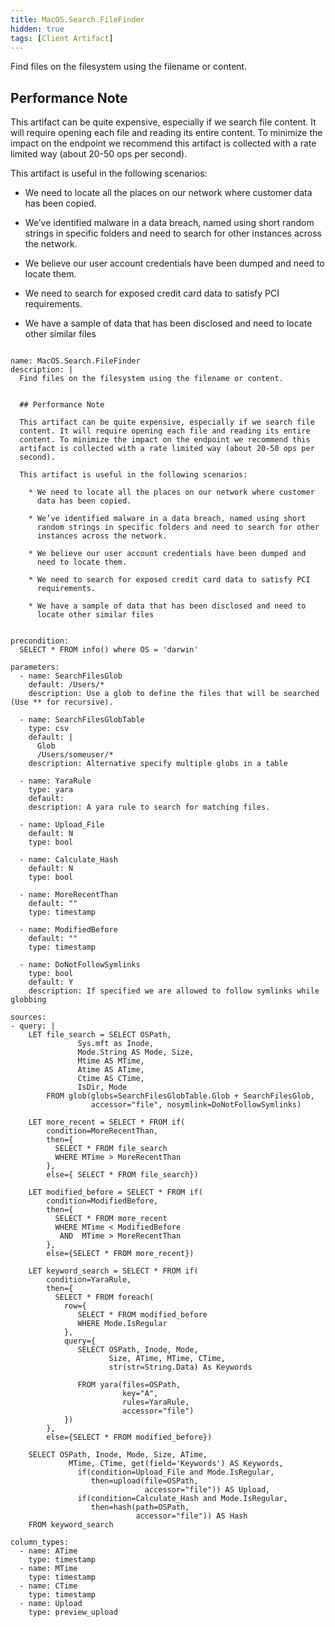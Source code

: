 ```yaml
---
title: MacOS.Search.FileFinder
hidden: true
tags: [Client Artifact]
---
```


Find files on the filesystem using the filename or content.


## Performance Note

This artifact can be quite expensive, especially if we search file
content. It will require opening each file and reading its entire
content. To minimize the impact on the endpoint we recommend this
artifact is collected with a rate limited way (about 20-50 ops per
second).

This artifact is useful in the following scenarios:

  * We need to locate all the places on our network where customer
    data has been copied.

  * We’ve identified malware in a data breach, named using short
    random strings in specific folders and need to search for other
    instances across the network.

  * We believe our user account credentials have been dumped and
    need to locate them.

  * We need to search for exposed credit card data to satisfy PCI
    requirements.

  * We have a sample of data that has been disclosed and need to
    locate other similar files


<pre><code class="language-yaml">
name: MacOS.Search.FileFinder
description: |
  Find files on the filesystem using the filename or content.


  ## Performance Note

  This artifact can be quite expensive, especially if we search file
  content. It will require opening each file and reading its entire
  content. To minimize the impact on the endpoint we recommend this
  artifact is collected with a rate limited way (about 20-50 ops per
  second).

  This artifact is useful in the following scenarios:

    * We need to locate all the places on our network where customer
      data has been copied.

    * We’ve identified malware in a data breach, named using short
      random strings in specific folders and need to search for other
      instances across the network.

    * We believe our user account credentials have been dumped and
      need to locate them.

    * We need to search for exposed credit card data to satisfy PCI
      requirements.

    * We have a sample of data that has been disclosed and need to
      locate other similar files


precondition:
  SELECT * FROM info() where OS = &#x27;darwin&#x27;

parameters:
  - name: SearchFilesGlob
    default: /Users/*
    description: Use a glob to define the files that will be searched (Use ** for recursive).

  - name: SearchFilesGlobTable
    type: csv
    default: |
      Glob
      /Users/someuser/*
    description: Alternative specify multiple globs in a table

  - name: YaraRule
    type: yara
    default:
    description: A yara rule to search for matching files.

  - name: Upload_File
    default: N
    type: bool

  - name: Calculate_Hash
    default: N
    type: bool

  - name: MoreRecentThan
    default: &quot;&quot;
    type: timestamp

  - name: ModifiedBefore
    default: &quot;&quot;
    type: timestamp

  - name: DoNotFollowSymlinks
    type: bool
    default: Y
    description: If specified we are allowed to follow symlinks while globbing

sources:
- query: |
    LET file_search = SELECT OSPath,
               Sys.mft as Inode,
               Mode.String AS Mode, Size,
               Mtime AS MTime,
               Atime AS ATime,
               Ctime AS CTime,
               IsDir, Mode
        FROM glob(globs=SearchFilesGlobTable.Glob + SearchFilesGlob,
                  accessor=&quot;file&quot;, nosymlink=DoNotFollowSymlinks)

    LET more_recent = SELECT * FROM if(
        condition=MoreRecentThan,
        then={
          SELECT * FROM file_search
          WHERE MTime &gt; MoreRecentThan
        },
        else={ SELECT * FROM file_search})

    LET modified_before = SELECT * FROM if(
        condition=ModifiedBefore,
        then={
          SELECT * FROM more_recent
          WHERE MTime &lt; ModifiedBefore
           AND  MTime &gt; MoreRecentThan
        },
        else={SELECT * FROM more_recent})

    LET keyword_search = SELECT * FROM if(
        condition=YaraRule,
        then={
          SELECT * FROM foreach(
            row={
               SELECT * FROM modified_before
               WHERE Mode.IsRegular
            },
            query={
               SELECT OSPath, Inode, Mode,
                      Size, ATime, MTime, CTime,
                      str(str=String.Data) As Keywords

               FROM yara(files=OSPath,
                         key=&quot;A&quot;,
                         rules=YaraRule,
                         accessor=&quot;file&quot;)
            })
        },
        else={SELECT * FROM modified_before})

    SELECT OSPath, Inode, Mode, Size, ATime,
             MTime, CTime, get(field=&#x27;Keywords&#x27;) AS Keywords,
               if(condition=Upload_File and Mode.IsRegular,
                  then=upload(file=OSPath,
                              accessor=&quot;file&quot;)) AS Upload,
               if(condition=Calculate_Hash and Mode.IsRegular,
                  then=hash(path=OSPath,
                            accessor=&quot;file&quot;)) AS Hash
    FROM keyword_search

column_types:
  - name: ATime
    type: timestamp
  - name: MTime
    type: timestamp
  - name: CTime
    type: timestamp
  - name: Upload
    type: preview_upload

</code></pre>

